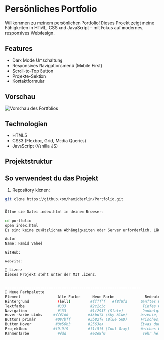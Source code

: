 # Persönliches Portfolio

Willkommen zu meinem persönlichen Portfolio! Dieses Projekt zeigt meine Fähigkeiten in HTML, CSS und JavaScript – mit Fokus auf modernes, responsives Webdesign.

## Features

- Dark Mode Umschaltung
- Responsives Navigationsmenü (Mobile First)
- Scroll-to-Top Button
- Projekte-Sektion
- Kontaktformular

## Vorschau

![Vorschau des Portfolios](./assets/screenshot-portfolio.png)

## Technologien

- HTML5
- CSS3 (Flexbox, Grid, Media Queries)
- JavaScript (Vanilla JS)

## Projektstruktur


## So verwendest du das Projekt

1. Repository klonen:

```bash
git clone https://github.com/hamidberlin/Portfolio.git


Öffne die Datei index.html in deinem Browser:

cd portfolio
open index.html
Es sind keine zusätzlichen Abhängigkeiten oder Server erforderlich. Läuft vollständig lokal.

Autor
Name: Hamid Vahed

GitHub: 

Website: 

📄 Lizenz
Dieses Projekt steht unter der MIT Lizenz.


--------------------------------------------------------------
🎨 Neue Farbpalette
Element	                Alte Farbe	    Neue Farbe	            Bedeutung
Hintergrund             (hell)	       #ffffff	 #f8f9fa	  Sanftes Off-White (modernfreundlich)
Textfarbe	            #333	       #2c2c2c	               Tiefes Grau, angenehmer Kontrast
Navigation	            #333	       #1f2937 (Slate)	       Dunkelgrau-blau für Eleganz
Hover-Farbe Links     #ffd700	      #38bdf8 (Sky Blue)	  Dezente, moderne Interaktionsfarbe
Buttons primär	       #007bff	      #3b82f6 (Blue 500)	  Frisches, modernes Blau
Button Hover	       #0056b3	      #2563eb	              Etwas dunkler für Kontrast
Projektbox            #f9f9f9	      #f1f5f9 (Cool Gray)	  Weiches Grau statt reines Weiß
Rahmenfarbe	            #ddd	       #e2e8f0	               Sehr helles Blau-Grau
